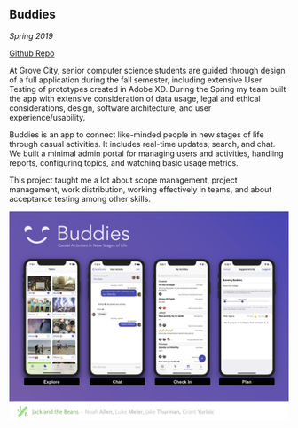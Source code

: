 ## Buddies 

*Spring 2019*

[Github Repo](https://github.com/jack-and-the-beans/buddies-ios)

At Grove City, senior computer science students are guided through design of a full application during the fall semester, including extensive User Testing of prototypes created in Adobe XD.
During the Spring my team built the app with extensive consideration of data usage, legal and ethical considerations, design, software architecture, and user experience/usability.

Buddies is an app to connect like-minded people in new stages of life through casual activities.
It includes real-time updates, search, and chat.
We built a minimal admin portal for managing users and activities, handling reports, configuring topics, and watching basic usage metrics.

This project taught me a lot about scope management, project management, work distribution, working effectively in teams, and about acceptance testing among other skills.

![Poster for buddies app](../images/buddiesposter.png)
